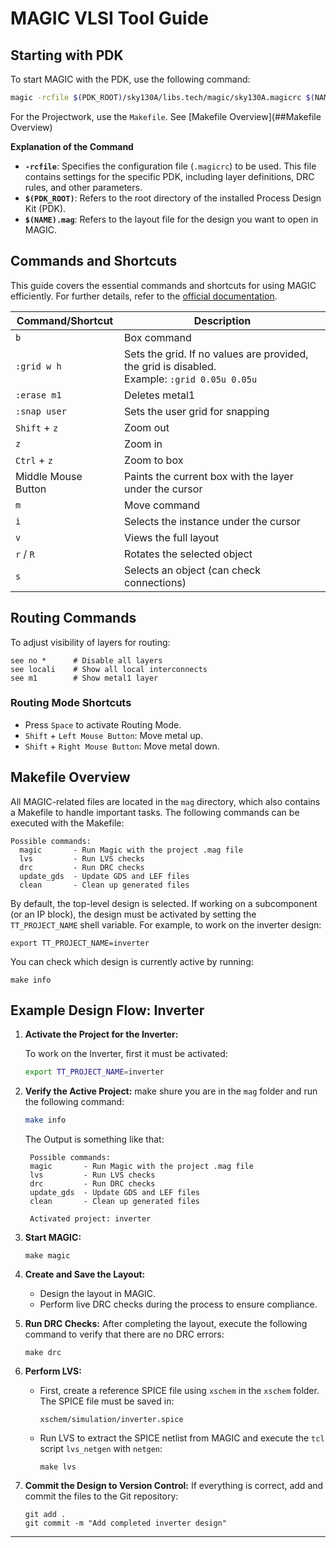 # MAGIC VLSI Tool Guide

## Starting with PDK

To start MAGIC with the PDK, use the following command:

```bash
magic -rcfile $(PDK_ROOT)/sky130A/libs.tech/magic/sky130A.magicrc $(NAME).mag
```
For the Projectwork, use the `Makefile`. See [Makefile Overview](##Makefile Overview)

**Explanation of the Command**

- **`-rcfile`**: Specifies the configuration file (`.magicrc`) to be used. This file contains settings for the specific PDK, including layer definitions, DRC rules, and other parameters.
- **`$(PDK_ROOT)`**: Refers to the root directory of the installed Process Design Kit (PDK).
- **`$(NAME).mag`**: Refers to the layout file for the design you want to open in MAGIC.

## Commands and Shortcuts


This guide covers the essential commands and shortcuts for using MAGIC efficiently. For further details, refer to the [official documentation](http://opencircuitdesign.com/magic/commandref/commands.html).

| Command/Shortcut       | Description                                                                                              |
| ---------------------- | -------------------------------------------------------------------------------------------------------- |
| `b`                    | Box command                                                                                            |
| `:grid w h`            | Sets the grid. If no values are provided, the grid is disabled.<br>Example: `:grid 0.05u 0.05u`         |
| `:erase m1`            | Deletes metal1                                                                                          |
| `:snap user`           | Sets the user grid for snapping                                                                         |
| `Shift` + `z`          | Zoom out                                                                                               |
| `z`                    | Zoom in                                                                                                |
| `Ctrl` + `z`           | Zoom to box                                                                                             |
| Middle Mouse Button    | Paints the current box with the layer under the cursor                                                  |
| `m`                    | Move command                                                                                           |
| `i`                    | Selects the instance under the cursor                                                                  |
| `v`                    | Views the full layout                                                                                  |
| `r` / `R`              | Rotates the selected object                                                                             |
| `s`                    | Selects an object (can check connections)                                                              |

## Routing Commands

To adjust visibility of layers for routing:
```
see no *      # Disable all layers
see locali    # Show all local interconnects
see m1        # Show metal1 layer
```

### Routing Mode Shortcuts
- Press `Space` to activate Routing Mode.
- `Shift` + `Left Mouse Button`: Move metal up.
- `Shift` + `Right Mouse Button`: Move metal down.



## Makefile Overview

All MAGIC-related files are located in the `mag` directory, which also contains a Makefile to handle important tasks. The following commands can be executed with the Makefile:

```
Possible commands:
  magic       - Run Magic with the project .mag file
  lvs         - Run LVS checks
  drc         - Run DRC checks
  update_gds  - Update GDS and LEF files
  clean       - Clean up generated files
```

By default, the top-level design is selected. If working on a subcomponent (or an IP block), the design must be activated by setting the `TT_PROJECT_NAME` shell variable. For example, to work on the inverter design:

```
export TT_PROJECT_NAME=inverter
```

You can check which design is currently active by running:
```
make info
```

## Example Design Flow: Inverter

1. **Activate the Project for the Inverter:**

    To work on the Inverter, first it must be activated:
   ```bash
   export TT_PROJECT_NAME=inverter
   ```

2. **Verify the Active Project:**
    make shure you are in the `mag` folder and run the following command:
   ```bash
   make info
   ```

   The Output is something like that:

   ```plaintext
    Possible commands:
    magic       - Run Magic with the project .mag file
    lvs         - Run LVS checks
    drc         - Run DRC checks
    update_gds  - Update GDS and LEF files
    clean       - Clean up generated files
  
    Activated project: inverter
   ```

3. **Start MAGIC:**
   ```
   make magic
   ```

4. **Create and Save the Layout:**
   - Design the layout in MAGIC.
   - Perform live DRC checks during the process to ensure compliance.

5. **Run DRC Checks:**
   After completing the layout, execute the following command to verify that there are no DRC errors:
   ```
   make drc
   ```

6. **Perform LVS:**
   - First, create a reference SPICE file using `xschem` in the `xschem` folder. The SPICE file must be saved in:
     ```
     xschem/simulation/inverter.spice
     ```
   - Run LVS to extract the SPICE netlist from MAGIC and execute the `tcl` script `lvs_netgen` with `netgen`:
     ```
     make lvs
     ```

7. **Commit the Design to Version Control:**
   If everything is correct, add and commit the files to the Git repository:
   ```
   git add .
   git commit -m "Add completed inverter design"
   ```

---

